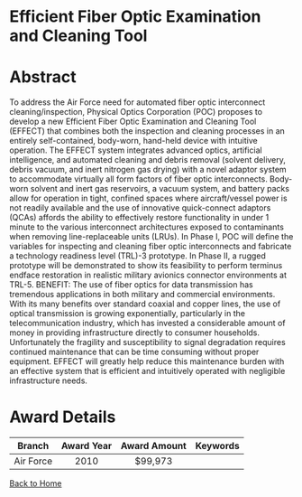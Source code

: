 
Efficient Fiber Optic Examination and Cleaning Tool
===================================================

# Abstract


To address the Air Force need for automated fiber optic interconnect cleaning/inspection, Physical Optics Corporation (POC) proposes to develop a new Efficient Fiber Optic Examination and Cleaning Tool (EFFECT) that combines both the inspection and cleaning processes in an entirely self-contained, body-worn, hand-held device with intuitive operation.  The EFFECT system integrates advanced optics, artificial intelligence, and automated cleaning and debris removal (solvent delivery, debris vacuum, and inert nitrogen gas drying) with a novel adaptor system to accommodate virtually all form factors of fiber optic interconnects.  Body-worn solvent and inert gas reservoirs, a vacuum system, and battery packs allow for operation in tight, confined spaces where aircraft/vessel power is not readily available and the use of innovative quick-connect adaptors (QCAs) affords the ability to effectively restore functionality in under 1 minute to the various interconnect architectures exposed to contaminants when removing line-replaceable units (LRUs).  In Phase I, POC will define the variables for inspecting and cleaning fiber optic interconnects and fabricate a technology readiness level (TRL)-3 prototype.  In Phase II, a rugged prototype will be demonstrated to show its feasibility to perform terminus endface restoration in realistic military avionics connector environments at TRL-5.  BENEFIT:  The use of fiber optics for data transmission has tremendous applications in both military and commercial environments.  With its many benefits over standard coaxial and copper lines, the use of optical transmission is growing exponentially, particularly in the telecommunication industry, which has invested a considerable amount of money in providing infrastructure directly to consumer households.  Unfortunately the fragility and susceptibility to signal degradation requires continued maintenance that can be time consuming without proper equipment.  EFFECT will greatly help reduce this maintenance burden with an effective system that is efficient and intuitively operated with negligible infrastructure needs.  

# Award Details

|Branch|Award Year|Award Amount|Keywords|
| :---: | :---: | :---: | :---: |
|Air Force|2010|$99,973||
  
  


[Back to Home](https://github.com/chrischow/dod_sbir_awards#81)